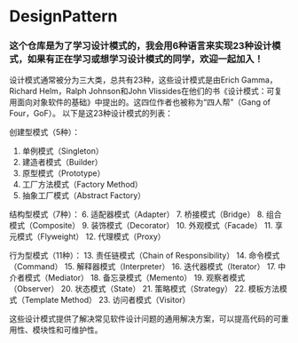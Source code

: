 # DesignPattern
### 这个仓库是为了学习设计模式的，我会用6种语言来实现23种设计模式，如果有正在学习或想学习设计模式的同学，欢迎一起加入！

设计模式通常被分为三大类，总共有23种，这些设计模式是由Erich Gamma，Richard Helm，Ralph Johnson和John Vlissides在他们的书《设计模式：可复用面向对象软件的基础》中提出的。这四位作者也被称为“四人帮”（Gang of Four，GoF）。
以下是这23种设计模式的列表：

创建型模式（5种）：
1. 单例模式（Singleton）
2. 建造者模式（Builder）
3. 原型模式（Prototype）
4. 工厂方法模式（Factory Method）
5. 抽象工厂模式（Abstract Factory）

结构型模式（7种）：
6. 适配器模式（Adapter）
7. 桥接模式（Bridge）
8. 组合模式（Composite）
9. 装饰模式（Decorator）
10. 外观模式（Facade）
11. 享元模式（Flyweight）
12. 代理模式（Proxy）

行为型模式（11种）：
13. 责任链模式（Chain of Responsibility）
14. 命令模式（Command）
15. 解释器模式（Interpreter）
16. 迭代器模式（Iterator）
17. 中介者模式（Mediator）
18. 备忘录模式（Memento）
19. 观察者模式（Observer）
20. 状态模式（State）
21. 策略模式（Strategy）
22. 模板方法模式（Template Method）
23. 访问者模式（Visitor）

这些设计模式提供了解决常见软件设计问题的通用解决方案，可以提高代码的可重用性、模块性和可维护性。
